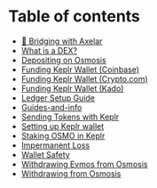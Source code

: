 # Table of contents

* [🔗 Bridging with Axelar](README.md)
* [What is a DEX?](<DEX Basics.md>)
* [Depositing on Osmosis](<Depositing on Osmosis.md>)
* [Funding Keplr Wallet (Coinbase)](<Funding Keplr Wallet (Coinbase).md>)
* [Funding Keplr Wallet (Crypto.com)](<Funding Keplr Wallet (Crypto.com).md>)
* [Funding Keplr Wallet (Kado)](<Funding Keplr Wallet (Kado).md>)
* [Ledger Setup Guide](<Ledger Setup Guide.md>)
* [Guides-and-info](<README (1).md>)
* [Sending Tokens with Keplr](<Sending Tokens with Keplr.md>)
* [Setting up Keplr wallet](<Setting up Keplr wallet.md>)
* [Staking OSMO in Keplr](<Staking OSMO in Keplr.md>)
* [Impermanent Loss](<Understanding IL.md>)
* [Wallet Safety](<Wallet Safety.md>)
* [Withdrawing Evmos from Osmosis](<Withdrawing Evmos from Osmosis.md>)
* [Withdrawing from Osmosis](<Withdrawing from Osmosis.md>)
